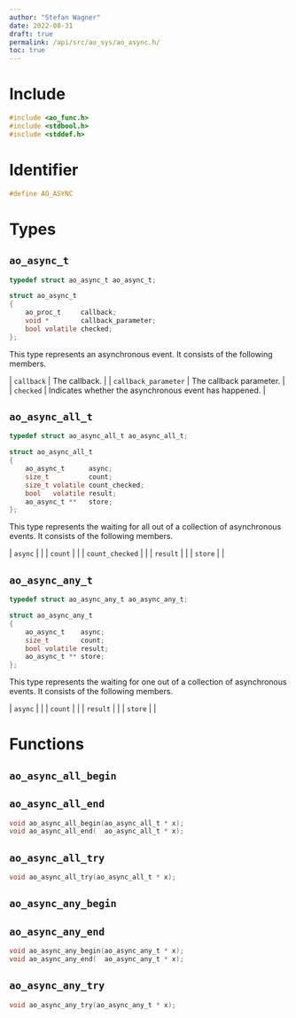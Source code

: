 ```yaml
---
author: "Stefan Wagner"
date: 2022-08-31
draft: true
permalink: /api/src/ao_sys/ao_async.h/
toc: true
---
```


# Include

```c
#include <ao_func.h>
#include <stdbool.h>
#include <stddef.h>
```

# Identifier

```c
#define AO_ASYNC
```

# Types

## `ao_async_t`

```c
typedef struct ao_async_t ao_async_t;
```

```c
struct ao_async_t
{
    ao_proc_t     callback;
    void *        callback_parameter;
    bool volatile checked;
};
```

This type represents an asynchronous event. It consists of the following members.

| `callback` | The callback. |
| `callback_parameter` | The callback parameter. |
| `checked` | Indicates whether the asynchronous event has happened. |

## `ao_async_all_t`

```c
typedef struct ao_async_all_t ao_async_all_t;
```

```c
struct ao_async_all_t
{
    ao_async_t      async;
    size_t          count;
    size_t volatile count_checked;
    bool   volatile result;
    ao_async_t **   store;
};
```

This type represents the waiting for all out of a collection of asynchronous events. It consists of the following members.

| `async` | |
| `count` | |
| `count_checked` | |
| `result` | |
| `store` | |

## `ao_async_any_t`

```c
typedef struct ao_async_any_t ao_async_any_t;
```

```c
struct ao_async_any_t
{
    ao_async_t    async;
    size_t        count;
    bool volatile result;
    ao_async_t ** store;
};
```

This type represents the waiting for one out of a collection of asynchronous events. It consists of the following members.

| `async` | |
| `count` | |
| `result` | |
| `store` | |

# Functions

## `ao_async_all_begin`
## `ao_async_all_end`

```c
void ao_async_all_begin(ao_async_all_t * x);
void ao_async_all_end(  ao_async_all_t * x);
```

## `ao_async_all_try`

```c
void ao_async_all_try(ao_async_all_t * x);
```

## `ao_async_any_begin`
## `ao_async_any_end`

```c
void ao_async_any_begin(ao_async_any_t * x);
void ao_async_any_end(  ao_async_any_t * x);
```

## `ao_async_any_try`

```c
void ao_async_any_try(ao_async_any_t * x);
```
